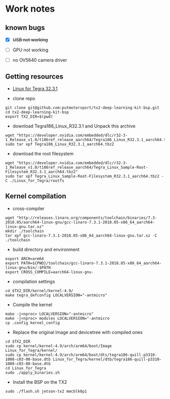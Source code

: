 # Work notes

## known bugs
- [X] <s>USB not working</s>
- [ ] GPU not working
- [ ] no OV5640 camera driver



## Getting resources
* [Linux for Tegra 32.3.1](https://developer.nvidia.com/embedded/linux-tegra)

* clone repo  
```
git clone git@github.com:putmotorsport/tx2-deep-learning-kit-bsp.git
cd tx2-deep-learning-kit-bsp
export TX2_DIR=$(pwd)
```

* download Tegra186_Linux_R32.3.1 and Unpack this archive  
```
wget "https://developer.nvidia.com/embedded/dlc/r32-3-1_Release_v1.0/t186ref_release_aarch64/Tegra186_Linux_R32.3.1_aarch64.tbz2"  
sudo tar xpf Tegra186_Linux_R32.3.1_aarch64.tbz2
```

* download the root filesystem
```
wget "https://developer.nvidia.com/embedded/dlc/r32-3-1_Release_v1.0/t186ref_release_aarch64/Tegra_Linux_Sample-Root-Filesystem_R32.3.1_aarch64.tbz2"
sudo tar xpf Tegra_Linux_Sample-Root-Filesystem_R32.3.1_aarch64.tbz2 -C ./Linux_for_Tegra/rootfs
```

## Kernel compilation
* cross-compiler
```
wget "http://releases.linaro.org/components/toolchain/binaries/7.3-2018.05/aarch64-linux-gnu/gcc-linaro-7.3.1-2018.05-x86_64_aarch64-linux-gnu.tar.xz"
mkdir ./toolchain
tar xpf gcc-linaro-7.3.1-2018.05-x86_64_aarch64-linux-gnu.tar.xz -C ./toolchain
```

* build directory and environment
```
export ARCH=arm64
export PATH=${PWD}/toolchain/gcc-linaro-7.3.1-2018.05-x86_64_aarch64-linux-gnu/bin/:$PATH
export CROSS_COMPILE=aarch64-linux-gnu-
```

* compilation settings
```
cd $TX2_DIR/kernel/kernel-4.9/
make tegra_defconfig LOCALVERSION="-antmicro"
```

* Compile the kernel
```
make -j<nproc> LOCALVERSION="-antmicro"
make -j<nproc> modules LOCALVERSION="-antmicro
cp .config kernel_config
```

* Replace the original Image and devicetree with compiled ones
```
cd $TX2_DIR
sudo cp kernel/kernel-4.9/arch/arm64/boot/Image Linux_for_Tegra/kernel/
sudo cp kernel/kernel-4.9/arch/arm64/boot/dts/tegra186-quill-p3310-1000-c03-00-base.dtb Linux_for_Tegra/kernel/dtb/tegra186-quill-p3310-1000-c03-00-base.dtb
cd Linux_for_Tegra
sudo ./apply_binaries.sh
```

* Install the BSP on the TX2
```
sudo ./flash.sh jetson-tx2 mmcblk0p1
```
